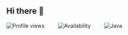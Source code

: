 ## Hi there 👋


![Profile views](https://komarev.com/ghpvc/?username=Sour4vS&color=blue) &nbsp;&nbsp;&nbsp; &nbsp;&nbsp;&nbsp; ![Availability](https://img.shields.io/badge/Status-Active-green) &nbsp;&nbsp;&nbsp; &nbsp;&nbsp;&nbsp; ![Java](https://img.shields.io/badge/Java-Beginner-orange) 




<!--
**Sour4vS/Sour4vS** is a ✨ _special_ ✨ repository because its `README.md` (this file) appears on your GitHub profile.

Here are some ideas to get you started:

- 🔭 I’m currently working on ...
- 🌱 I’m currently learning ...
- 👯 I’m looking to collaborate on ...
- 🤔 I’m looking for help with ...
- 💬 Ask me about ...
- 📫 How to reach me: ...
- 😄 Pronouns: ...
- ⚡ Fun fact: ...
-->
